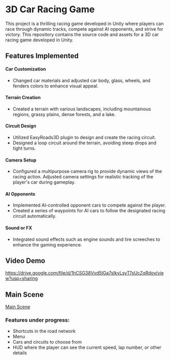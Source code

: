# 3D Car Racing Game 

This project is a thrilling racing game developed in Unity where players can race through dynamic tracks, compete against AI opponents, and strive for victory. This repository contains the source code and assets for a 3D car racing game developed in Unity.

## Features Implemented
#### Car Customization
- Changed car materials and adjusted car body, glass, wheels, and fenders colors to enhance visual appeal.

#### Terrain Creation
- Created a terrain with various landscapes, including mountainous regions, grassy plains, dense forests, and a lake.

#### Circuit Design
- Utilized EasyRoads3D plugin to design and create the racing circuit.
- Designed a loop circuit around the terrain, avoiding steep drops and tight turns.

#### Camera Setup
- Configured a multipurpose camera rig to provide dynamic views of the racing action. Adjusted camera settings for realistic tracking of the player's car during gameplay.

#### AI Opponents
- Implemented AI-controlled opponent cars to compete against the player.
- Created a series of waypoints for AI cars to follow the designated racing circuit automatically.

#### Sound or FX
- Integrated sound effects such as engine sounds and tire screeches to enhance the gaming experience.

## Video Demo
https://drive.google.com/file/d/1hCSG38Vvd5IGa7sIkvLsyT7sUcZqRdov/view?usp=sharing 

## Main Scene
[Main Scene](Assets/scene_inclass.unity)

### Features under progress:
- Shortcuts in the road network
- Menu
- Cars and circuits to choose from
- HUD where the player can see the current speed, lap number, or other details
